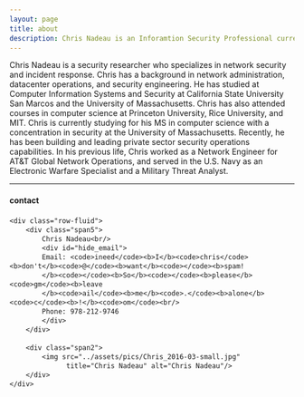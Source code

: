 ```yaml
---
layout: page
title: about
description: Chris Nadeau is an Inforamtion Security Professional currently working as an Information Security Architect with focuses on ICS/SCADA Network Security, Incident Response, MDM, and DLP.
---
```


Chris Nadeau is a security researcher who specializes in network security and incident response. Chris has a background in network administration, datacenter operations, and security engineering. He has studied at Computer Information Systems and Security at California State University San Marcos and the University of Massachusetts. Chris has also attended courses in computer science at Princeton University, Rice University, and MIT. Chris is currently studying for his MS in computer science with a concentration in security at the University of Massachusetts. Recently, he has been building and leading private sector security operations capabilities. In his previous life, Chris worked as a Network Engineer for AT&T Global Network Operations, and served in the U.S. Navy as an Electronic Warfare Specialist and a Military Threat Analyst.

---

<div class="container">
<h4><a name="contact"></a>contact</h4>

    <div class="row-fluid">
        <div class="span5">
            Chris Nadeau<br/>
            <div id="hide_email">
            Email: <code>ineed</code><b>I</b><code>chris</code><b>don't</b><code>@</code><b>want</b><code></code><b>spam!
            </b><code></code><b>So</b><code></code><b>please</b><code>gm</code><b>leave
            </b><code>ail</code><b>me</b><code>.</code><b>alone</b><code>c</code><b>!</b><code>om</code><br/>
            Phone: 978-212-9746
            </div>
        </div>

        <div class="span2">
            <img src="../assets/pics/Chris_2016-03-small.jpg"
                  title="Chris Nadeau" alt="Chris Nadeau"/>
        </div>
    </div>
</div>
